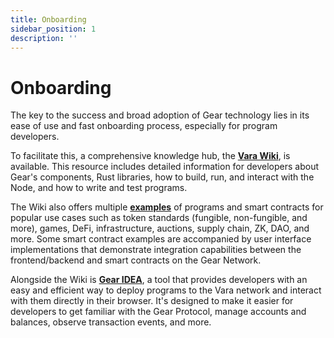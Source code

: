 ```yaml
---
title: Onboarding
sidebar_position: 1
description: ''
---
```


# Onboarding

The key to the success and broad adoption of Gear technology lies in its ease of use and fast onboarding process, especially for program developers.

To facilitate this, a comprehensive knowledge hub, the **[Vara Wiki](https://wiki.vara.network/)**, is available. This resource includes detailed information for developers about Gear's components, Rust libraries, how to build, run, and interact with the Node, and how to write and test programs.

The Wiki also offers multiple **[examples](https://wiki.vara.network/docs/examples/)** of programs and smart contracts for popular use cases such as token standards (fungible, non-fungible, and more), games, DeFi, infrastructure, auctions, supply chain, ZK, DAO, and more. Some smart contract examples are accompanied by user interface implementations that demonstrate integration capabilities between the frontend/backend and smart contracts on the Gear Network.

Alongside the Wiki is **[Gear IDEA](https://idea.gear-tech.io/)**, a tool that provides developers with an easy and efficient way to deploy programs to the Vara network and interact with them directly in their browser. It's designed to make it easier for developers to get familiar with the Gear Protocol, manage accounts and balances, observe transaction events, and more.
